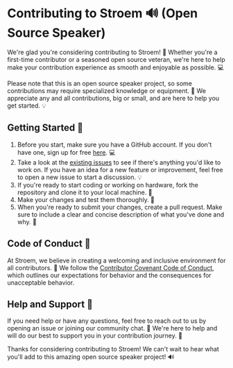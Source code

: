 # Contributing to Stroem 🔊 (Open Source Speaker)

We're glad you're considering contributing to Stroem! 🎉 Whether you're a first-time contributor or a seasoned open source veteran, we're here to help make your contribution experience as smooth and enjoyable as possible. 💻

Please note that this is an open source speaker project, so some contributions may require specialized knowledge or equipment. 🔧 We appreciate any and all contributions, big or small, and are here to help you get started. 💡

## Getting Started 🚀

1. Before you start, make sure you have a GitHub account. If you don't have one, sign up for free [here](https://github.com/join). 💻
2. Take a look at the [existing issues](https://github.com/LydByDissing/stroem/issues) to see if there's anything you'd like to work on. If you have an idea for a new feature or improvement, feel free to open a new issue to start a discussion. 💡
3. If you're ready to start coding or working on hardware, fork the repository and clone it to your local machine. 💾
4. Make your changes and test them thoroughly. 🔧
5. When you're ready to submit your changes, create a pull request. Make sure to include a clear and concise description of what you've done and why. 📝

## Code of Conduct 🤝

At Stroem, we believe in creating a welcoming and inclusive environment for all contributors. 🙏 We follow the [Contributor Covenant Code of Conduct](https://www.contributor-covenant.org/version/1/4/code-of-conduct), which outlines our expectations for behavior and the consequences for unacceptable behavior.

## Help and Support 💬

If you need help or have any questions, feel free to reach out to us by opening an issue or joining our community chat. 💬 We're here to help and will do our best to support you in your contribution journey. 💪

Thanks for considering contributing to Stroem! We can't wait to hear what you'll add to this amazing open source speaker project! 🔊
